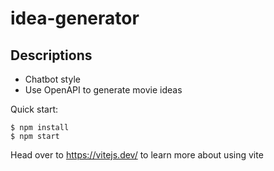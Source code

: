 # idea-generator
## Descriptions
- Chatbot style
- Use OpenAPI to generate movie ideas

Quick start:

```
$ npm install
$ npm start
````

Head over to https://vitejs.dev/ to learn more about using vite